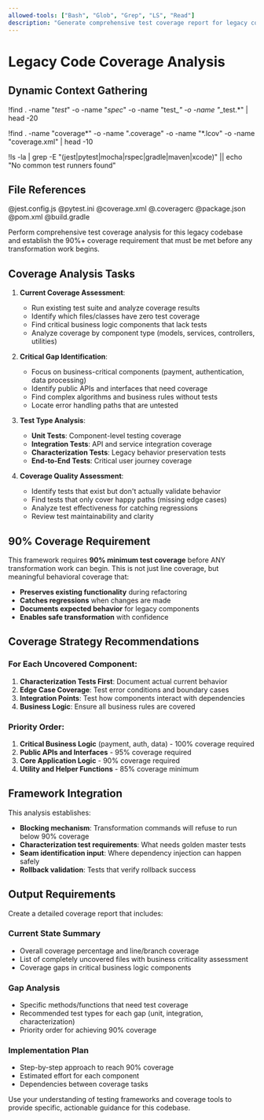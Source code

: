 ```yaml
---
allowed-tools: ["Bash", "Glob", "Grep", "LS", "Read"]
description: "Generate comprehensive test coverage report for legacy codebase baseline and gap analysis"
---
```


# Legacy Code Coverage Analysis

## Dynamic Context Gathering

!find . -name "*test*" -o -name "*spec*" -o -name "test_*" -o -name "*_test.*" | head -20

!find . -name "coverage*" -o -name ".coverage" -o -name "*.lcov" -o -name "coverage.xml" | head -10

!ls -la | grep -E "(jest|pytest|mocha|rspec|gradle|maven|xcode)" || echo "No common test runners found"

## File References

@jest.config.js @pytest.ini @coverage.xml @.coveragerc @package.json @pom.xml @build.gradle

Perform comprehensive test coverage analysis for this legacy codebase and establish the 90%+ coverage requirement that must be met before any transformation work begins.

## Coverage Analysis Tasks

1. **Current Coverage Assessment**:
   - Run existing test suite and analyze coverage results
   - Identify which files/classes have zero test coverage
   - Find critical business logic components that lack tests
   - Analyze coverage by component type (models, services, controllers, utilities)

2. **Critical Gap Identification**:
   - Focus on business-critical components (payment, authentication, data processing)
   - Identify public APIs and interfaces that need coverage
   - Find complex algorithms and business rules without tests
   - Locate error handling paths that are untested

3. **Test Type Analysis**:
   - **Unit Tests**: Component-level testing coverage
   - **Integration Tests**: API and service integration coverage  
   - **Characterization Tests**: Legacy behavior preservation tests
   - **End-to-End Tests**: Critical user journey coverage

4. **Coverage Quality Assessment**:
   - Identify tests that exist but don't actually validate behavior
   - Find tests that only cover happy paths (missing edge cases)
   - Analyze test effectiveness for catching regressions
   - Review test maintainability and clarity

## 90% Coverage Requirement

This framework requires **90% minimum test coverage** before ANY transformation work can begin. This is not just line coverage, but meaningful behavioral coverage that:

- **Preserves existing functionality** during refactoring
- **Catches regressions** when changes are made
- **Documents expected behavior** for legacy components
- **Enables safe transformation** with confidence

## Coverage Strategy Recommendations

### For Each Uncovered Component:
1. **Characterization Tests First**: Document actual current behavior
2. **Edge Case Coverage**: Test error conditions and boundary cases  
3. **Integration Points**: Test how components interact with dependencies
4. **Business Logic**: Ensure all business rules are covered

### Priority Order:
1. **Critical Business Logic** (payment, auth, data) - 100% coverage required
2. **Public APIs and Interfaces** - 95% coverage required
3. **Core Application Logic** - 90% coverage required
4. **Utility and Helper Functions** - 85% coverage minimum

## Framework Integration

This analysis establishes:
- **Blocking mechanism**: Transformation commands will refuse to run below 90% coverage
- **Characterization test requirements**: What needs golden master tests
- **Seam identification input**: Where dependency injection can happen safely
- **Rollback validation**: Tests that verify rollback success

## Output Requirements

Create a detailed coverage report that includes:

### Current State Summary
- Overall coverage percentage and line/branch coverage
- List of completely uncovered files with business criticality assessment
- Coverage gaps in critical business logic components

### Gap Analysis
- Specific methods/functions that need test coverage
- Recommended test types for each gap (unit, integration, characterization)
- Priority order for achieving 90% coverage

### Implementation Plan
- Step-by-step approach to reach 90% coverage
- Estimated effort for each component
- Dependencies between coverage tasks

Use your understanding of testing frameworks and coverage tools to provide specific, actionable guidance for this codebase.